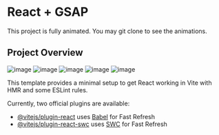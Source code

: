 # React + GSAP 

This project is fully animated. You may git clone to see the animations.

## Project Overview

![image](https://github.com/Jevonzz/apple-web/assets/109259972/b4f161b0-be58-46b7-ac0b-00bf7671550c)
![image](https://github.com/Jevonzz/apple-web/assets/109259972/8834ced9-38b3-4810-9603-74a3872b1663)
![image](https://github.com/Jevonzz/apple-web/assets/109259972/19fe743d-94e1-43f1-9171-40c91573e4a0)
![image](https://github.com/Jevonzz/apple-web/assets/109259972/df3b67fd-7a79-45c3-99b1-a1a513705a38)
![image](https://github.com/Jevonzz/apple-web/assets/109259972/ca9ee366-e8ea-4a79-88b2-38495b202256)




This template provides a minimal setup to get React working in Vite with HMR and some ESLint rules.

Currently, two official plugins are available:

- [@vitejs/plugin-react](https://github.com/vitejs/vite-plugin-react/blob/main/packages/plugin-react/README.md) uses [Babel](https://babeljs.io/) for Fast Refresh
- [@vitejs/plugin-react-swc](https://github.com/vitejs/vite-plugin-react-swc) uses [SWC](https://swc.rs/) for Fast Refresh
